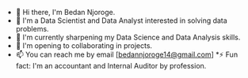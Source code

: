 * 👋 Hi there, I'm Bedan Njoroge.
* 👀 I'm a Data Scientist and Data Analyst interested in solving data problems.
* 🌱 I'm currently sharpening my Data Science and Data Analysis skills.
* 👯 I'm opening to collaborating in projects.
* 📫 You can reach me by email [bedannjoroge14@gmail.com]
*⚡ Fun fact: I'm an accountant and Internal Auditor by profession.

<!--
**BedanNjoroge/BedanNjoroge** is a ✨ _special_ ✨ repository because its `README.md` (this file) appears on your GitHub profile.

Here are some ideas to get you started:

👋 Hi there, I'm Bedan Njoroge.
👀 I'm a Data Scientist and Data Analyst interested in solving data problems.
🌱 I'm currently sharpening my Data Science and Data Analysis skills.
👯 I'm opening to collaborating in projects.
📫 You can reach me by email [bedannjoroge14@gmail.com]
⚡ Fun fact: I'm an accountant and Internal Auditor by profession.

